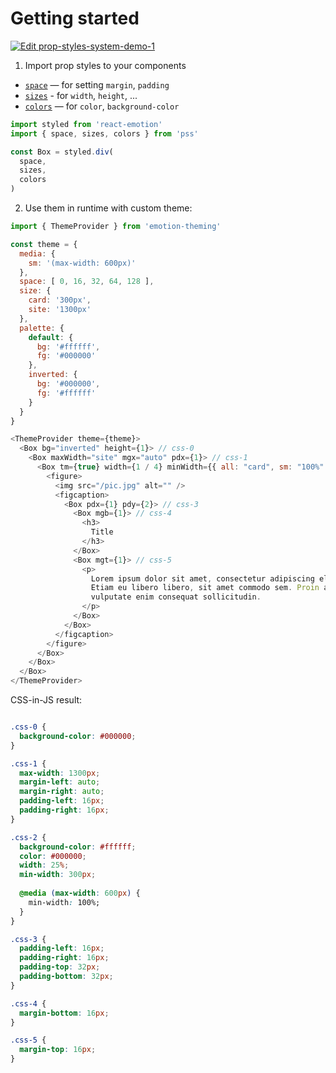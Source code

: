 # Getting started

[![Edit prop-styles-system-demo-1](https://codesandbox.io/static/img/play-codesandbox.svg)](https://codesandbox.io/s/zlrwm3ymzx)

1. Import prop styles to your components

  - [`space`](./api.md#space) — for setting `margin`, `padding`
  - [`sizes`](./api.md#sizes) - for `width`, `height`, ...
  - [`colors`](./api.md#colors) — for `color`, `background-color` 
    
    
    
```js
import styled from 'react-emotion'
import { space, sizes, colors } from 'pss'

const Box = styled.div(
  space,
  sizes,
  colors
)
```
    

2. Use them in runtime with custom theme:

```js
import { ThemeProvider } from 'emotion-theming'

const theme = {
  media: {
    sm: '(max-width: 600px)'
  },
  space: [ 0, 16, 32, 64, 128 ],
  size: {
    card: '300px',
    site: '1300px'
  },
  palette: {
    default: {
      bg: '#ffffff',
      fg: '#000000'
    },
    inverted: {
      bg: '#000000',
      fg: '#ffffff'
    }
  }
}

<ThemeProvider theme={theme}>
  <Box bg="inverted" height={1}> // css-0
    <Box maxWidth="site" mgx="auto" pdx={1}> // css-1
      <Box tm={true} width={1 / 4} minWidth={{ all: "card", sm: "100%" }}> // css-2
        <figure>
          <img src="/pic.jpg" alt="" />
          <figcaption>
            <Box pdx={1} pdy={2}> // css-3
              <Box mgb={1}> // css-4
                <h3>
                  Title
                </h3>
              </Box>
              <Box mgt={1}> // css-5
                <p>
                  Lorem ipsum dolor sit amet, consectetur adipiscing elit.
                  Etiam eu libero libero, sit amet commodo sem. Proin a quam
                  vulputate enim consequat sollicitudin.
                </p>
              </Box>
            </Box>
          </figcaption>
        </figure>
      </Box>
    </Box>
  </Box>
</ThemeProvider>

```

CSS-in-JS result:

```css

.css-0 {
  background-color: #000000;
}

.css-1 {
  max-width: 1300px; 
  margin-left: auto; 
  margin-right: auto; 
  padding-left: 16px; 
  padding-right: 16px;
}

.css-2 {
  background-color: #ffffff;
  color: #000000;
  width: 25%;
  min-width: 300px;
  
  @media (max-width: 600px) { 
    min-width: 100%;
  }
}

.css-3 {
  padding-left: 16px;
  padding-right: 16px;
  padding-top: 32px;
  padding-bottom: 32px;
}

.css-4 {
  margin-bottom: 16px;
}

.css-5 {
  margin-top: 16px;
}
```
